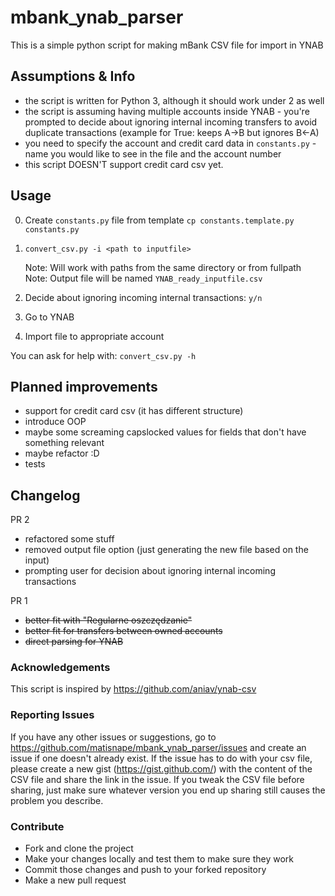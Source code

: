 # mbank_ynab_parser

This is a simple python script for making mBank CSV file for import in YNAB

## Assumptions & Info

- the script is written for Python 3, although it should work under 2 as well
- the script is assuming having multiple accounts inside YNAB - you're prompted to decide about ignoring internal incoming transfers to avoid duplicate transactions (example for True: keeps A->B but ignores B<-A)
- you need to specify the account and credit card data in `constants.py` - name you would like to see in the file and the account number
- this script DOESN'T support credit card csv yet.

## Usage

0) Create `constants.py` file from template
    `cp constants.template.py constants.py`
1) `convert_csv.py -i <path to inputfile>`

   Note: Will work with paths from the same directory or from fullpath
   Note: Output file will be named `YNAB_ready_inputfile.csv`
2) Decide about ignoring incoming internal transactions: `y/n`
3) Go to YNAB
4) Import file to appropriate account

You can ask for help with:
`convert_csv.py -h`

## Planned improvements

- support for credit card csv (it has different structure)
- introduce OOP
- maybe some screaming capslocked values for fields that don't have something relevant
- maybe refactor :D
- tests

## Changelog
PR 2
- refactored some stuff
- removed output file option (just generating the new file based on the input)
- prompting user for decision about ignoring internal incoming transactions

PR 1
- ~~better fit with "Regularne oszczędzanie"~~
- ~~better fit for transfers between owned accounts~~
- ~~direct parsing for YNAB~~

### Acknowledgements
This script is inspired by https://github.com/aniav/ynab-csv

### Reporting Issues
If you have any other issues or suggestions, go to https://github.com/matisnape/mbank_ynab_parser/issues and create an issue if one doesn't already exist. If the issue has to do with your csv file, please create a new gist (https://gist.github.com/) with the content of the CSV file and share the link in the issue. If you tweak the CSV file before sharing, just make sure whatever version you end up sharing still causes the problem you describe.

### Contribute
- Fork and clone the project
- Make your changes locally and test them to make sure they work
- Commit those changes and push to your forked repository
- Make a new pull request


